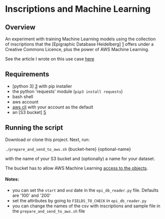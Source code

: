 # Inscriptions and Machine Learning

## Overview

An experiment with training Machine Learning models using the collection of inscriptions that the
[Epigraphic Database Heidelberg] [1] offers under a Creative Commons Licence, plus the power of AWS Machine Learning.

See the article I wrote on this use case [here][2]

[1]: http://edh-www.adw.uni-heidelberg.de/home
[2]: https://www.linkedin.com/pulse/analyzing-roman-inscriptions-aws-machine-learning-sam-van-overmeire/

## Requirements

- [python 3] [3] with pip installer
- the python 'requests' module (`pip3 install requests`)
- bash shell
- aws account
- [aws cli][4] with your account as the default
- an [S3 bucket] [5]

[3]: https://www.python.org/downloads/
[4]: https://docs.aws.amazon.com/cli/latest/userguide/installing.html
[5]: https://docs.aws.amazon.com/AmazonS3/latest/gsg/CreatingABucket.html

## Running the script

Download or clone this project. Next, run:

`./prepare_and_send_to_aws.sh` {bucket-here} {optional-name}

with the name of your S3 bucket and (optionally) a name for your dataset. 

The bucket has to allow AWS Machine Learning [access to the objects][6].

[6]: https://docs.aws.amazon.com/machine-learning/latest/dg/granting-amazon-ml-permissions-to-read-your-data-from-amazon-s3.html

#### Notes: 
- you can set the `start` and `end` date in the `epi_db_reader.py` file. Defaults are '100' and '200'
- set the attributes by going to `FIELDS_TO_CHECK` in `epi_db_reader.py`
- you can change the names of the csv with inscriptions and sample file in the `prepare_and_send_to_aws.sh` file
